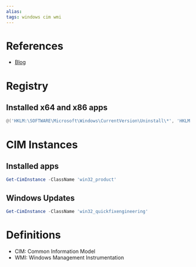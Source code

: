 ```yaml
---
alias: 
tags: windows cim wmi
---
```


# References
- [Blog](https://xkln.net/blog/please-stop-using-win32product-to-find-installed-software-alternatives-inside/)

# Registry
## Installed x64 and x86 apps
```PowerShell
@('HKLM:\SOFTWARE\Microsoft\Windows\CurrentVersion\Uninstall\*', 'HKLM:\SOFTWARE\WOW6432Node\Microsoft\Windows\CurrentVersion\Uninstall\*') | Get-ItemProperty | Where-Object { $_.'(default)' -eq $null } | Select DisplayName, Publisher, DisplayVersion, InstallDate | Format-Table -AutoSize
```

# CIM Instances
## Installed apps
```PowerShell
Get-CimInstance -ClassName 'win32_product'
```
## Windows Updates
```PowerShell
Get-CimInstance -ClassName 'win32_quickfixengineering'
```

# Definitions
- CIM: Common Information Model
- WMI: Windows Management Instrumentation